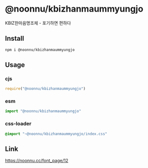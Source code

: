 # @noonnu/kbizhanmaummyungjo
KBIZ한마음명조체 - 포기하면 편하다

## Install
```sh
npm i @noonnu/kbizhanmaummyungjo
```
## Usage
### cjs
```js
require("@noonnu/kbizhanmaummyungjo")
```
### esm
```js
import "@noonnu/kbizhanmaummyungjo"
```
### css-loader
```css
@import "~@noonnu/kbizhanmaummyungjo/index.css"
```

## Link
https://noonnu.cc/font_page/12